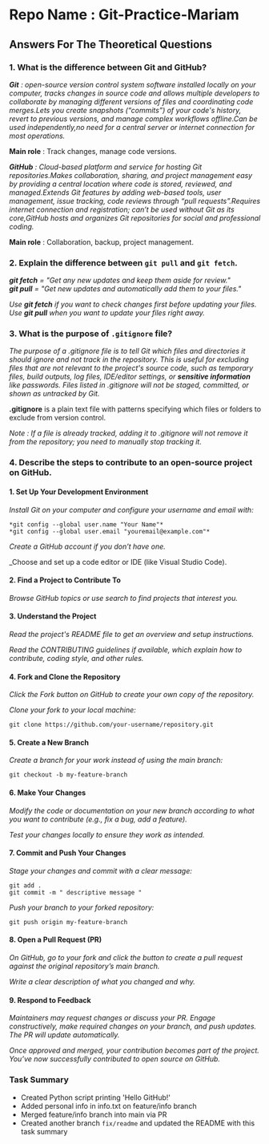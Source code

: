 # Repo Name : Git-Practice-Mariam


## Answers For The Theoretical Questions 

### 1. What is the difference between Git and GitHub? 
_**Git** : open-source version control system software installed locally on your computer, tracks changes in source code and allows multiple developers to collaborate by managing different versions of files and coordinating code merges.Lets you create snapshots (“commits”) of your code's history, revert to previous versions, and manage complex workflows offline.Can be used independently,no need for a central server or internet connection for most operations._

**Main role** : Track changes, manage code versions. 

_**GitHub** : Cloud-based platform and service for hosting Git repositories.Makes collaboration, sharing, and project management easy by providing a central location where code is stored, reviewed, and managed.Extends Git features by adding web-based tools, user management, issue tracking, code reviews through “pull requests”.Requires internet connection and registration; can’t be used without Git as its core,GitHub hosts and organizes Git repositories for social and professional coding._

**Main role** : Collaboration, backup, project management. 

### 2. Explain the difference between `git pull` and `git fetch`. 
_**git fetch** = "Get any new updates and keep them aside for review."_  
_**git pull** = "Get new updates and automatically add them to your files."_

*Use **git fetch** if you want to check changes first before updating your files. Use **git pull** when you want to update your files right away.*

### 3.  What is the purpose of `.gitignore` file?
_The purpose of a .gitignore file is to tell Git which files and directories it should ignore and not track in the repository. This is useful for excluding files that are not relevant to the project's source code, such as temporary files, build outputs, log files, IDE/editor settings, or **sensitive information** like passwords. Files listed in .gitignore will not be staged, committed, or shown as untracked by Git._

**.gitignore** is a plain text file with patterns specifying which files or folders to exclude from version control.

*Note : If a file is already tracked, adding it to .gitignore will not remove it from the repository; you need to manually stop tracking it.*

### 4. Describe the steps to contribute to an open-source project on GitHub.
#### 1. Set Up Your Development Environment

  _Install Git on your computer and configure your username and email with:_

    *git config --global user.name "Your Name"*
    *git config --global user.email "youremail@example.com"*
  _Create a GitHub account if you don’t have one._

  _Choose and set up a code editor or IDE (like Visual Studio Code).

#### 2. Find a Project to Contribute To

  _Browse GitHub topics or use search to find projects that interest you._

#### 3. Understand the Project

  _Read the project's README file to get an overview and setup instructions._
  
  _Read the CONTRIBUTING guidelines if available, which explain how to contribute, coding style, and other rules._
   
#### 4. Fork and Clone the Repository

  _Click the Fork button on GitHub to create your own copy of the repository._

  _Clone your fork to your local machine:_

    git clone https://github.com/your-username/repository.git

#### 5. Create a New Branch

  _Create a branch for your work instead of using the main branch:_
  
    git checkout -b my-feature-branch

#### 6. Make Your Changes

  _Modify the code or documentation on your new branch according to what you want to contribute (e.g., fix a bug, add a feature)._
   
  _Test your changes locally to ensure they work as intended._
   
#### 7. Commit and Push Your Changes

  _Stage your changes and commit with a clear message:_
    
    git add .
    git commit -m " descriptive message "  

  _Push your branch to your forked repository:_

    git push origin my-feature-branch
    
#### 8. Open a Pull Request (PR)

  _On GitHub, go to your fork and click the button to create a pull request against the original repository’s main branch._

  _Write a clear description of what you changed and why._

#### 9. Respond to Feedback

  _Maintainers may request changes or discuss your PR. Engage constructively, make required changes on your branch, and push updates. The PR will update automatically._

*Once approved and merged, your contribution becomes part of the project. You’ve now successfully contributed to open source on GitHub.*
  
### Task Summary
- Created Python script printing 'Hello GitHub!'
- Added personal info in info.txt on feature/info branch
- Merged feature/info branch into main via PR
- Created another branch `fix/readme` and updated the README with this task summary
